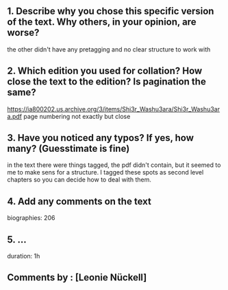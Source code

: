 ## 1. Describe why you chose this specific version of the text. Why others, in your opinion, are worse?

the other didn't have any pretagging and no clear structure to work with
## 2. Which edition you used for collation? How close the text to the edition? Is pagination the same?

https://ia800202.us.archive.org/3/items/Shi3r_Washu3ara/Shi3r_Washu3ara.pdf
page numbering not exactly but close
## 3. Have you noticed any typos? If yes, how many? (Guesstimate is fine)

in the text there were things tagged, the pdf didn't contain, but it seemed to me to make sens for a structure. I tagged these spots as second level chapters so you can decide how to deal with them.
## 4. Add any comments on the text

biographies: 206

## 5. ...
duration: 1h 

## Comments by : [Leonie Nückell]
